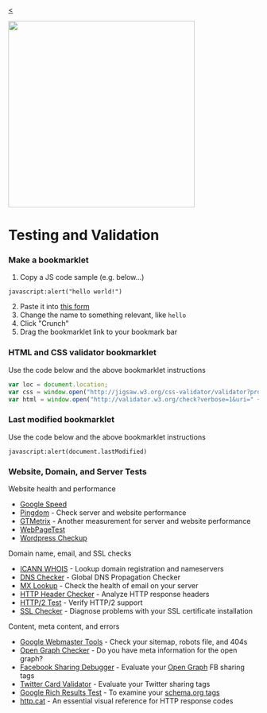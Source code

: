 
[<](../../README.md)

<img width="375" src="../../assets/img/banner-web-development.png">

# Testing and Validation








### Make a bookmarklet

1. Copy a JS code sample (e.g. below...)
```
javascript:alert("hello world!")
```
2. Paste it into [this form](http://ted.mielczarek.org/code/mozilla/bookmarklet.html)
3. Change the name to something relevant, like `hello`
4. Click "Crunch"
5. Drag the bookmarklet link to your bookmark bar



### HTML and CSS validator bookmarklet

Use the code below and the above bookmarklet instructions

```javascript
var loc = document.location;
var css = window.open("http://jigsaw.w3.org/css-validator/validator?profile=css3&warning=0&uri=" + loc, "css");
var html = window.open("http://validator.w3.org/check?verbose=1&uri=" + loc, "html");
```

### Last modified bookmarklet
Use the code below and the above bookmarklet instructions
```
javascript:alert(document.lastModified)
```




### Website, Domain, and Server Tests

Website health and performance
* [Google Speed](https://developers.google.com/speed/pagespeed/insights/)
* [Pingdom](https://tools.pingdom.com/) - Check server and website performance
* [GTMetrix](https://gtmetrix.com/) - Another measurement for server and website performance
* [WebPageTest](https://www.webpagetest.org/)
* [Wordpress Checkup](https://premium.wpmudev.org/wp-checkup/)

Domain name, email, and SSL checks
* [ICANN WHOIS](https://whois.icann.org/en) - Lookup domain registration and nameservers
* [DNS Checker](https://dnschecker.org/) - Global DNS Propagation Checker
* [MX Lookup](https://mxtoolbox.com/MXLookup.aspx) - Check the health of email on your server
* [HTTP Header Checker](https://tools.keycdn.com/curl) - Analyze HTTP response headers
* [HTTP/2 Test](https://tools.keycdn.com/http2-test) - Verify HTTP/2 support
* [SSL Checker](https://www.sslshopper.com/ssl-checker.html) - Diagnose problems with your SSL certificate installation

Content, meta content, and errors
* [Google Webmaster Tools](https://www.google.com/webmasters/tools) - Check your sitemap, robots file, and 404s
* [Open Graph Checker](http://opengraphcheck.com) - Do you have meta information for the open graph?
* [Facebook Sharing Debugger](https://developers.facebook.com/tools/debug/) - Evaluate your [Open Graph](https://ogp.me/) FB sharing tags
* [Twitter Card Validator](https://cards-dev.twitter.com/validator) - Evaluate your Twitter sharing tags
* [Google Rich Results Test](https://search.google.com/test/rich-results) - To examine your [schema.org tags](https://schema.org/docs/gs.html)
* [http.cat](https://http.cat/) - An essential visual reference for HTTP response codes
